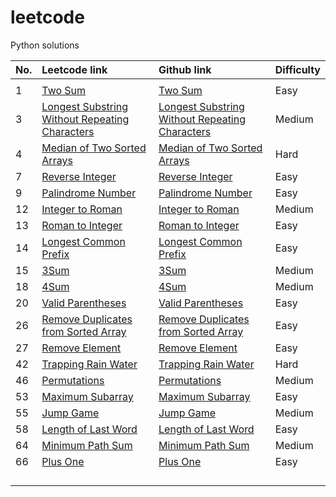 # leetcode 
Python solutions


|No.|Leetcode link|Github link|Difficulty|
|:------|:------------|:------------|:----------|
|||||
|1|[Two Sum](https://leetcode.com/problems/two-sum/description/)|[Two Sum](https://github.com/candyer/leetcode/blob/master/1_twosum.py)|Easy|
|3|[Longest Substring Without Repeating Characters](https://leetcode.com/problems/longest-substring-without-repeating-characters/description/)|[Longest Substring Without Repeating Characters](https://github.com/candyer/leetcode/blob/master/lengthOfLongestSubstring.py)|Medium|
|4|[Median of Two Sorted Arrays](https://leetcode.com/problems/median-of-two-sorted-arrays/)|[Median of Two Sorted Arrays](https://github.com/candyer/leetcode/blob/master/findMedianSortedArrays.py)|Hard|
|7|[Reverse Integer](https://leetcode.com/problems/reverse-integer/)|[Reverse Integer](https://github.com/candyer/leetcode/blob/master/reverse.py)|Easy|
|9|[Palindrome Number](https://leetcode.com/problems/palindrome-number/description/)|[Palindrome Number](https://github.com/candyer/leetcode/blob/master/isPalindrome.py)|Easy|
|12|[Integer to Roman](https://leetcode.com/problems/integer-to-roman/description/)|[Integer to Roman](https://github.com/candyer/leetcode/blob/master/intToRoman.py)|Medium|
|13|[Roman to Integer](https://leetcode.com/problems/roman-to-integer/description/)|[Roman to Integer](https://github.com/candyer/leetcode/blob/master/romanToInt.py)|Easy|
|14|[Longest Common Prefix](https://leetcode.com/problems/longest-common-prefix/description/)|[Longest Common Prefix](https://github.com/candyer/leetcode/blob/master/longestCommonPrefix.py)|Easy|
|15|[3Sum](https://leetcode.com/problems/3sum/description/)|[3Sum](https://github.com/candyer/leetcode/blob/master/threeSum.py)|Medium|
|18|[4Sum](https://leetcode.com/problems/4sum/description/)|[4Sum](https://github.com/candyer/leetcode/blob/master/fourSum.py)|Medium|
|20|[Valid Parentheses](https://leetcode.com/problems/valid-parentheses/description/)|[Valid Parentheses](https://github.com/candyer/leetcode/blob/master/isValid.py)|Easy|
|26|[Remove Duplicates from Sorted Array](https://leetcode.com/problems/remove-duplicates-from-sorted-array/description/)|[Remove Duplicates from Sorted Array](https://github.com/candyer/leetcode/blob/master/removeDuplicates26.py)|Easy|
|27|[Remove Element](https://leetcode.com/problems/remove-element/description/)|[Remove Element](https://github.com/candyer/leetcode/blob/master/removeElement.py)|Easy|
|42|[Trapping Rain Water](https://leetcode.com/problems/trapping-rain-water/description/)|[Trapping Rain Water](https://github.com/candyer/leetcode/blob/master/rain.py)|Hard|
|46|[Permutations](https://leetcode.com/problems/permutations/description/)|[Permutations](https://github.com/candyer/leetcode/blob/master/permute.py)|Medium|
|53|[Maximum Subarray](https://leetcode.com/problems/maximum-subarray/description/)|[Maximum Subarray](https://github.com/candyer/leetcode/blob/master/max_subArray.py)|Easy|
|55|[Jump Game](https://leetcode.com/problems/jump-game/description/)|[Jump Game](https://github.com/candyer/leetcode/blob/master/55_canJump.py)|Medium|
|58|[Length of Last Word](https://leetcode.com/problems/length-of-last-word/description/)|[Length of Last Word](https://github.com/candyer/leetcode/blob/master/lengthOfLastWord.py)|Easy|
|64|[Minimum Path Sum](https://leetcode.com/problems/minimum-path-sum/description/)|[Minimum Path Sum](https://github.com/candyer/leetcode/blob/master/minPathSum.py)|Medium|
|66|[Plus One](https://leetcode.com/problems/plus-one/description/)|[Plus One](https://github.com/candyer/leetcode/blob/master/plusOne.py)|Easy|
||[]()|[]()||
||[]()|[]()||
||[]()|[]()||
||[]()|[]()||








